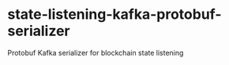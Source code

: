 # state-listening-kafka-protobuf-serializer
Protobuf Kafka serializer for blockchain state listening

